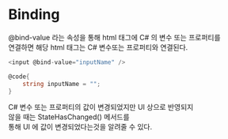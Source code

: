 # Binding

@bind-value 라는 속성을 통해 html 태그에 C# 의 변수 또는 프로퍼티를  
연결하면 해당 html 태그는 C# 변수또는 프로퍼티와 연결된다.  
```cs
<input @bind-value="inputName" />

@code{
    string inputName = "";
}
```

C# 변수 또는 프로퍼티의 값이 변경되었지만 UI 상으로 반영되지  
않을 때는 StateHasChanged() 메서드를  
통해 UI 에 값이 변경되었다는것을 알려줄 수 있다.